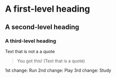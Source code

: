 # A first-level heading
## A second-level heading
### A third-level heading

Text that is not a a quote

> You got this! (Text that is a quote)


1st change: Run
2nd change: Play
3rd change: Study

